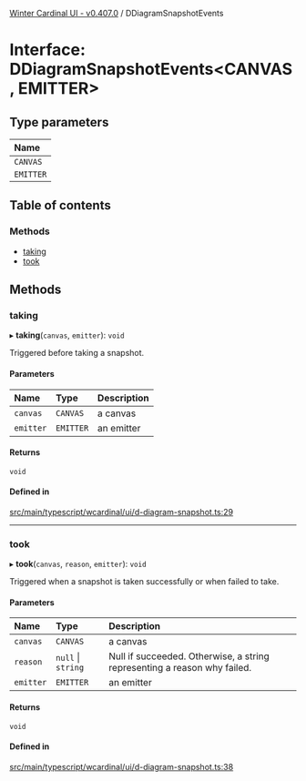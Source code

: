 [Winter Cardinal UI - v0.407.0](../index.md) / DDiagramSnapshotEvents

# Interface: DDiagramSnapshotEvents\<CANVAS, EMITTER\>

## Type parameters

| Name |
| :------ |
| `CANVAS` |
| `EMITTER` |

## Table of contents

### Methods

- [taking](DDiagramSnapshotEvents.md#taking)
- [took](DDiagramSnapshotEvents.md#took)

## Methods

### taking

▸ **taking**(`canvas`, `emitter`): `void`

Triggered before taking a snapshot.

#### Parameters

| Name | Type | Description |
| :------ | :------ | :------ |
| `canvas` | `CANVAS` | a canvas |
| `emitter` | `EMITTER` | an emitter |

#### Returns

`void`

#### Defined in

[src/main/typescript/wcardinal/ui/d-diagram-snapshot.ts:29](https://github.com/winter-cardinal/winter-cardinal-ui/blob/v0.407.0/src/main/typescript/wcardinal/ui/d-diagram-snapshot.ts#L29)

___

### took

▸ **took**(`canvas`, `reason`, `emitter`): `void`

Triggered when a snapshot is taken successfully or when failed to take.

#### Parameters

| Name | Type | Description |
| :------ | :------ | :------ |
| `canvas` | `CANVAS` | a canvas |
| `reason` | ``null`` \| `string` | Null if succeeded. Otherwise, a string representing a reason why failed. |
| `emitter` | `EMITTER` | an emitter |

#### Returns

`void`

#### Defined in

[src/main/typescript/wcardinal/ui/d-diagram-snapshot.ts:38](https://github.com/winter-cardinal/winter-cardinal-ui/blob/v0.407.0/src/main/typescript/wcardinal/ui/d-diagram-snapshot.ts#L38)

